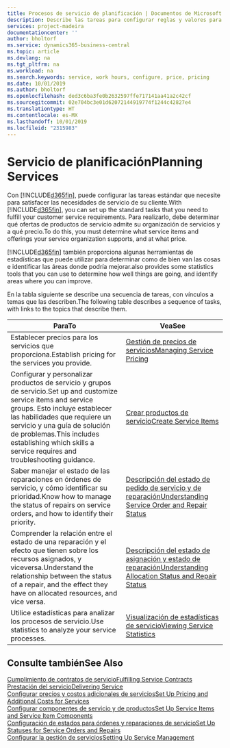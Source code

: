 ```yaml
---
title: Procesos de servicio de planificación | Documentos de Microsoft
description: Describe las tareas para configurar reglas y valores para definir las directivas y los procesos de servicios.
services: project-madeira
documentationcenter: ''
author: bholtorf
ms.service: dynamics365-business-central
ms.topic: article
ms.devlang: na
ms.tgt_pltfrm: na
ms.workload: na
ms.search.keywords: service, work hours, configure, price, pricing
ms.date: 10/01/2019
ms.author: bholtorf
ms.openlocfilehash: ded3c6ba3fe0b2632597ffe717141aa41a2c42cf
ms.sourcegitcommit: 02e704bc3e01d62072144919774f1244c42827e4
ms.translationtype: HT
ms.contentlocale: es-MX
ms.lasthandoff: 10/01/2019
ms.locfileid: "2315983"
---
```

# <a name="planning-services"></a><span data-ttu-id="4768f-103">Servicio de planificación</span><span class="sxs-lookup"><span data-stu-id="4768f-103">Planning Services</span></span>
<span data-ttu-id="4768f-104">Con [!INCLUDE[d365fin](includes/d365fin_md.md)], puede configurar las tareas estándar que necesite para satisfacer las necesidades de servicio de su cliente.</span><span class="sxs-lookup"><span data-stu-id="4768f-104">With [!INCLUDE[d365fin](includes/d365fin_md.md)], you can set up the standard tasks that you need to fulfill your customer service requirements.</span></span> <span data-ttu-id="4768f-105">Para realizarlo, debe determinar qué ofertas de productos de servicio admite su organización de servicios y a qué precio.</span><span class="sxs-lookup"><span data-stu-id="4768f-105">To do this, you must determine what service items and offerings your service organization supports, and at what price.</span></span>   

[!INCLUDE[d365fin](includes/d365fin_md.md)] <span data-ttu-id="4768f-106">también proporciona algunas herramientas de estadísticas que puede utilizar para determinar como de bien van las cosas e identificar las áreas donde podría mejorar.</span><span class="sxs-lookup"><span data-stu-id="4768f-106">also provides some statistics tools that you can use to determine how well things are going, and identify areas where you can improve.</span></span>
  
<span data-ttu-id="4768f-107">En la tabla siguiente se describe una secuencia de tareas, con vínculos a temas que las describen.</span><span class="sxs-lookup"><span data-stu-id="4768f-107">The following table describes a sequence of tasks, with links to the topics that describe them.</span></span>   
  
|<span data-ttu-id="4768f-108">**Para**</span><span class="sxs-lookup"><span data-stu-id="4768f-108">**To**</span></span>|<span data-ttu-id="4768f-109">**Vea**</span><span class="sxs-lookup"><span data-stu-id="4768f-109">**See**</span></span>|  
|------------|-------------|  
|<span data-ttu-id="4768f-110">Establecer precios para los servicios que proporciona.</span><span class="sxs-lookup"><span data-stu-id="4768f-110">Establish pricing for the services you provide.</span></span>|[<span data-ttu-id="4768f-111">Gestión de precios de servicios</span><span class="sxs-lookup"><span data-stu-id="4768f-111">Managing Service Pricing</span></span>](service-service-price-management.md)|
|<span data-ttu-id="4768f-112">Configurar y personalizar productos de servicio y grupos de servicio.</span><span class="sxs-lookup"><span data-stu-id="4768f-112">Set up and customize service items and service groups.</span></span> <span data-ttu-id="4768f-113">Esto incluye establecer las habilidades que requiere un servicio y una guía de solución de problemas.</span><span class="sxs-lookup"><span data-stu-id="4768f-113">This includes establishing which skills a service requires and troubleshooting guidance.</span></span>| [<span data-ttu-id="4768f-114">Crear productos de servicio</span><span class="sxs-lookup"><span data-stu-id="4768f-114">Create Service Items</span></span>](service-how-to-create-service-items.md)|  
|<span data-ttu-id="4768f-115">Saber manejar el estado de las reparaciones en órdenes de servicio, y cómo identificar su prioridad.</span><span class="sxs-lookup"><span data-stu-id="4768f-115">Know how to manage the status of repairs on service orders, and how to identify their priority.</span></span>|[<span data-ttu-id="4768f-116">Descripción del estado de pedido de servicio y de reparación</span><span class="sxs-lookup"><span data-stu-id="4768f-116">Understanding Service Order and Repair Status</span></span>](service-service-order-status-and-repair-status.md)|  
|<span data-ttu-id="4768f-117">Comprender la relación entre el estado de una reparación y el efecto que tienen sobre los recursos asignados, y viceversa.</span><span class="sxs-lookup"><span data-stu-id="4768f-117">Understand the relationship between the status of a repair, and the effect they have on allocated resources, and vice versa.</span></span>|[<span data-ttu-id="4768f-118">Descripción del estado de asignación y estado de reparación</span><span class="sxs-lookup"><span data-stu-id="4768f-118">Understanding Allocation Status and Repair Status</span></span>](service-allocation-status-and-repair-status.md)|  
|<span data-ttu-id="4768f-119">Utilice estadísticas para analizar los procesos de servicio.</span><span class="sxs-lookup"><span data-stu-id="4768f-119">Use statistics to analyze your service processes.</span></span> | [<span data-ttu-id="4768f-120">Visualización de estadísticas de servicio</span><span class="sxs-lookup"><span data-stu-id="4768f-120">Viewing Service Statistics</span></span>](service-service-statistics.md) |

## <a name="see-also"></a><span data-ttu-id="4768f-121">Consulte también</span><span class="sxs-lookup"><span data-stu-id="4768f-121">See Also</span></span>
[<span data-ttu-id="4768f-122">Cumplimiento de contratos de servicio</span><span class="sxs-lookup"><span data-stu-id="4768f-122">Fulfilling Service Contracts</span></span>](service-fulfill-service-contracts.md)  
[<span data-ttu-id="4768f-123">Prestación del servicio</span><span class="sxs-lookup"><span data-stu-id="4768f-123">Delivering Service</span></span>](service-deliver-service.md)  
[<span data-ttu-id="4768f-124">Configurar precios y costos adicionales de servicios</span><span class="sxs-lookup"><span data-stu-id="4768f-124">Set Up Pricing and Additional Costs for Services</span></span>](service-how-setup-service-costs-pricing.md)  
[<span data-ttu-id="4768f-125">Configurar componentes de servicio y de productos</span><span class="sxs-lookup"><span data-stu-id="4768f-125">Set Up Service Items and Service Item Components</span></span>](service-how-setup-service-items.md)  
[<span data-ttu-id="4768f-126">Configuración de estados para órdenes y reparaciones de servicio</span><span class="sxs-lookup"><span data-stu-id="4768f-126">Set Up Statuses for Service Orders and Repairs</span></span>](service-order-repair-status.md)  
[<span data-ttu-id="4768f-127">Configurar la gestión de servicios</span><span class="sxs-lookup"><span data-stu-id="4768f-127">Setting Up Service Management</span></span>](service-setup-service.md)  
